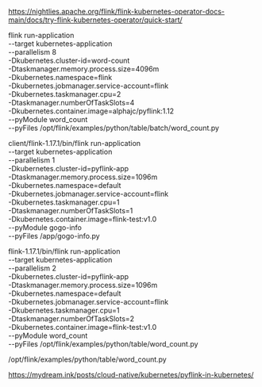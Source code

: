 https://nightlies.apache.org/flink/flink-kubernetes-operator-docs-main/docs/try-flink-kubernetes-operator/quick-start/



flink run-application \
  --target kubernetes-application \
  --parallelism 8 \
  -Dkubernetes.cluster-id=word-count \
  -Dtaskmanager.memory.process.size=4096m \
  -Dkubernetes.namespace=flink \
  -Dkubernetes.jobmanager.service-account=flink \
  -Dkubernetes.taskmanager.cpu=2 \
  -Dtaskmanager.numberOfTaskSlots=4 \
  -Dkubernetes.container.image=alphajc/pyflink:1.12 \
  --pyModule word_count \
  --pyFiles /opt/flink/examples/python/table/batch/word_count.py



  client/flink-1.17.1/bin/flink run-application \
  --target kubernetes-application \
  --parallelism 1 \
  -Dkubernetes.cluster-id=pyflink-app \
  -Dtaskmanager.memory.process.size=1096m \
  -Dkubernetes.namespace=default \
  -Dkubernetes.jobmanager.service-account=flink \
  -Dkubernetes.taskmanager.cpu=1 \
  -Dtaskmanager.numberOfTaskSlots=1 \
  -Dkubernetes.container.image=flink-test:v1.0 \
  --pyModule gogo-info \
  --pyFiles /app/gogo-info.py


 flink-1.17.1/bin/flink run-application \
  --target kubernetes-application \
  --parallelism 2 \
  -Dkubernetes.cluster-id=pyflink-app \
  -Dtaskmanager.memory.process.size=1096m \
  -Dkubernetes.namespace=default \
  -Dkubernetes.jobmanager.service-account=flink \
  -Dkubernetes.taskmanager.cpu=1 \
  -Dtaskmanager.numberOfTaskSlots=2 \
  -Dkubernetes.container.image=flink-test:v1.0 \
  --pyModule word_count \
  --pyFiles /opt/flink/examples/python/table/word_count.py

/opt/flink/examples/python/table/word_count.py

  https://mydream.ink/posts/cloud-native/kubernetes/pyflink-in-kubernetes/